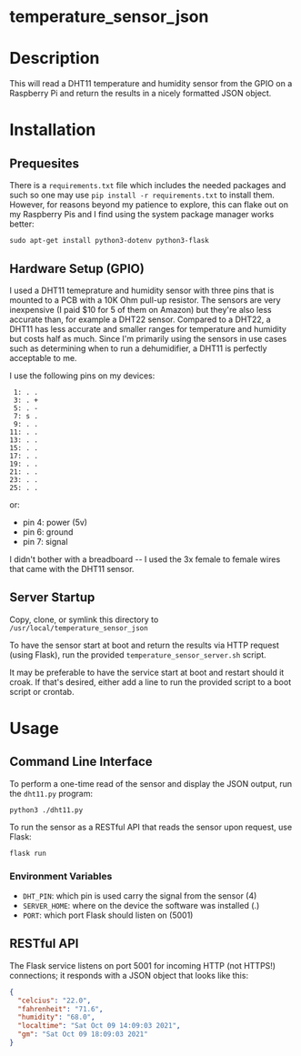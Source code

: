 # temperature_sensor_json

# Description

This will read a DHT11 temperature and humidity sensor
from the GPIO on a Raspberry Pi and return the results
in a nicely formatted JSON object.

# Installation

## Prequesites

There is a `requirements.txt` file which includes the needed
packages and such so one may use `pip install -r requirements.txt`
to install them.  However, for reasons beyond my patience to
explore, this can flake out on my Raspberry Pis and I find
using the system package manager works better:

```shell
sudo apt-get install python3-dotenv python3-flask
```

## Hardware Setup (GPIO)

I used a DHT11 temeprature and humidity sensor with three pins
that is mounted to a PCB with a 10K Ohm pull-up resistor.  The
sensors are very inexpensive (I paid $10 for 5 of them on
Amazon) but they're also less accurate than, for example a
DHT22 sensor.  Compared to a DHT22, a DHT11 has less accurate 
and smaller ranges for temperature and humidity but costs
half as much.  Since I'm primarily using the sensors in
use cases such as determining when to run a dehumidifier,
a DHT11 is perfectly acceptable to me.

I use the following pins on my devices:

```
 1: . .
 3: . +
 5: . -
 7: s .
 9: . .
11: . .
13: . .
15: . .
17: . .
19: . .
21: . .
23: . .
25: . .
```

or:

* pin 4: power (5v)
* pin 6: ground
* pin 7: signal

I didn't bother with a breadboard -- I used the 3x female
to female wires that came with the DHT11 sensor.

## Server Startup

Copy, clone, or symlink this directory to
`/usr/local/temperature_sensor_json`

To have the sensor start at boot and return the results
via HTTP request (using Flask), run the provided 
`temperature_sensor_server.sh` script.

It may be preferable to have the service start at boot and
restart should it croak.  If that's desired, either add a
line to run the provided script to a boot script or crontab.


# Usage

## Command Line Interface

To perform a one-time read of the sensor and display the
JSON output, run the `dht11.py` program:

```shell
python3 ./dht11.py
```

To run the sensor as a RESTful API that reads the sensor
upon request, use Flask:

```shell
flask run
```

### Environment Variables

* `DHT_PIN`: which pin is used carry the signal from the sensor (4)
* `SERVER_HOME`: where on the device the software was installed (.)
* `PORT`: which port Flask should listen on (5001)

## RESTful API

The Flask service listens on port 5001 for incoming HTTP
(not HTTPS!) connections; it responds with a JSON object
that looks like this:

```json
{
  "celcius": "22.0",
  "fahrenheit": "71.6",
  "humidity": "68.0",
  "localtime": "Sat Oct 09 14:09:03 2021",
  "gm": "Sat Oct 09 18:09:03 2021"
}
```
